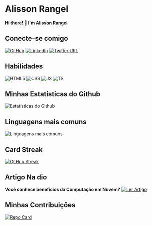 # Alisson Rangel
**Hi there! 👋 I'm Alisson Rangel**

## Conecte-se comigo
[![GitHub](https://img.shields.io/badge/GitHub-282c34?style=for-the-badge&logo=github&logoColor=85a96d)](https://github.com/alissonrangel)
[![LinkedIn](https://img.shields.io/badge/LinkedIn-282c34?style=for-the-badge&logo=linkedin&logoColor=85a96d)](https://www.linkedin.com/in/alisson-rangel/)
[![Twitter URL](https://img.shields.io/badge/Twitter-282c34?style=for-the-badge&logo=twitter&logoColor=85a96d)](https://twitter.com/alissonrangel10)


## Habilidades
![HTML5](https://img.shields.io/badge/HTML5-282c34?style=for-the-badge&logo=html5) 
![CSS](https://img.shields.io/badge/css-282c34?style=for-the-badge&logo=CSS3)
![JS](https://img.shields.io/badge/JAVASCRIPT-282c34?style=for-the-badge&logo=Javascript&)
![TS](https://img.shields.io/badge/TYPESCRIPT-282c34?style=for-the-badge&logo=Typescript&)


## Minhas Estatísticas do Github
![Estatísticas do Github](https://github-readme-stats.vercel.app/api?username=alissonrangel&show_icons=true&theme=onedark)

## Linguagens mais comuns
![Linguagens mais comuns](https://github-readme-stats.vercel.app/api/top-langs/?username=alissonrangel&layout=compact&langs_count=6&theme=onedark)

## Card Streak
[![GitHub Streak](https://streak-stats.demolab.com/?user=alissonrangel&theme=onedark&background=282c34&border=30A3DC&dates=df6d74)](https://git.io/streak-stats)

## Artigo Na dio
**Você conhece benefícios da Computação em Nuvem?**
[![Ler Artigo](https://img.shields.io/badge/Ler%20Artigo-282c34?style=for-the-badge)](https://web.dio.me/articles/voce-conhece-beneficios-da-computacao-em-nuvem?back=%2Farticles&page=1&order=oldest)

## Minhas Contribuições
[![Repo Card](https://github-readme-stats.vercel.app/api/pin/?username=alissonrangel&repo=dio-lab-open-source&bg_color=282c34&border_color=fff&show_icons=true&icon_color=85a96d&title_color=e4bf7a&text_color=df6d74)](https://github.com/alissonrangel/dio-lab-open-source)